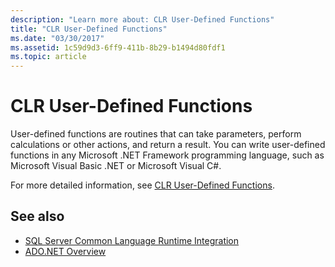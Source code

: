 ```yaml
---
description: "Learn more about: CLR User-Defined Functions"
title: "CLR User-Defined Functions"
ms.date: "03/30/2017"
ms.assetid: 1c59d9d3-6ff9-411b-8b29-b1494d80fdf1
ms.topic: article
---
```

# CLR User-Defined Functions

User-defined functions are routines that can take parameters, perform calculations or other actions, and return a result. You can write user-defined functions in any Microsoft .NET Framework programming language, such as Microsoft Visual Basic .NET or Microsoft Visual C#.  
  
 For more detailed information, see [CLR User-Defined Functions](/sql/relational-databases/clr-integration-database-objects-user-defined-functions/clr-user-defined-functions).  
  
## See also

- [SQL Server Common Language Runtime Integration](sql-server-common-language-runtime-integration.md)
- [ADO.NET Overview](../ado-net-overview.md)
